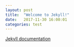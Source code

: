```yaml
---
layout: post
title:  "Welcome to Jekyll!"
date:   2017-11-30 16:00:01
categories: test
---
```


[Jekyll documentation](https://jekyllrb.com/docs/home/)
